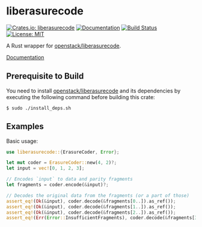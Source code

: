 liberasurecode
==============

[![Crates.io: liberasurecode](https://img.shields.io/crates/v/liberasurecode.svg)](https://crates.io/crates/liberasurecode)
[![Documentation](https://docs.rs/liberasurecode/badge.svg)](https://docs.rs/liberasurecode)
[![Build Status](https://travis-ci.org/frugalos/liberasurecode.svg?branch=master)](https://travis-ci.org/frugalos/liberasurecode)
[![License: MIT](https://img.shields.io/badge/license-MIT-blue.svg)](LICENSE)

A Rust wrapper for [openstack/liberasurecode].

[Documentation](https://docs.rs/liberasurecode)

[openstack/liberasurecode]: https://github.com/openstack/liberasurecode


Prerequisite to Build
---------------------

You need to install [openstack/liberasurecode] and its dependencies by executing the following command before building this crate:
```console
$ sudo ./install_deps.sh
```


Examples
--------

Basic usage:
```rust
use liberasurecode::{ErasureCoder, Error};

let mut coder = ErasureCoder::new(4, 2)?;
let input = vec![0, 1, 2, 3];

// Encodes `input` to data and parity fragments
let fragments = coder.encode(&input)?;

// Decodes the original data from the fragments (or a part of those)
assert_eq!(Ok(&input), coder.decode(&fragments[0..]).as_ref());
assert_eq!(Ok(&input), coder.decode(&fragments[1..]).as_ref());
assert_eq!(Ok(&input), coder.decode(&fragments[2..]).as_ref());
assert_eq!(Err(Error::InsufficientFragments), coder.decode(&fragments[3..]));
```
